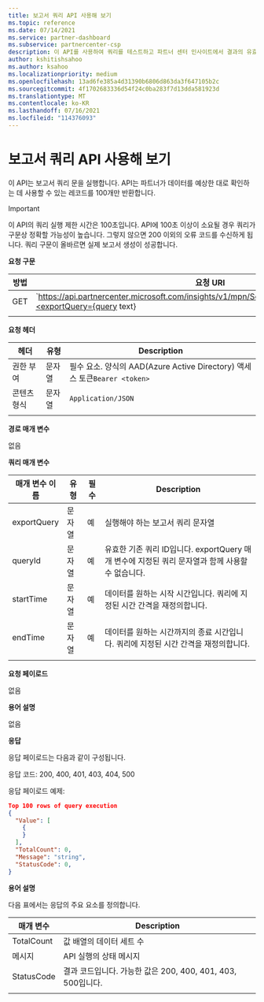 ```yaml
---
title: 보고서 쿼리 API 사용해 보기
ms.topic: reference
ms.date: 07/14/2021
ms.service: partner-dashboard
ms.subservice: partnercenter-csp
description: 이 API를 사용하여 쿼리를 테스트하고 파트너 센터 인사이트에서 결과의 유효성을 검사합니다.
author: kshitishsahoo
ms.author: ksahoo
ms.localizationpriority: medium
ms.openlocfilehash: 13ad6fe385a4d31390b6806d863da3f647105b2c
ms.sourcegitcommit: 4f1702683336d54f24c0ba283f7d13dda581923d
ms.translationtype: MT
ms.contentlocale: ko-KR
ms.lasthandoff: 07/16/2021
ms.locfileid: "114376093"
---
```

# <a name="try-report-queries-api"></a>보고서 쿼리 API 사용해 보기

이 API는 보고서 쿼리 문을 실행합니다. API는 파트너가 데이터를 예상한 대로 확인하는 데 사용할 수 있는 레코드를 100개만 반환합니다.

> [!IMPORTANT]
> 이 API의 쿼리 실행 제한 시간은 100초입니다. API에 100초 이상이 소요될 경우 쿼리가 구문상 정확할 가능성이 높습니다. 그렇지 않으면 200 이외의 오류 코드를 수신하게 됩니다. 쿼리 구문이 올바르면 실제 보고서 생성이 성공합니다.

**요청 구문**

|    방법    |    요청 URI    |
|    ----    |    ----    |
|    GET    |    `https://api.partnercenter.microsoft.com/insights/v1/mpn/ScheduledQueries/testQueryResult?<exportQuery={query text}|queryId={queryId}>`    |
|        |        |

**요청 헤더**

|    헤더    |    유형    |    Description    |
|    ----    |    ----    |    ----    |
|    권한 부여    |    문자열    |    필수 요소. 양식의 AAD(Azure Active Directory) 액세스 토큰`Bearer <token>`    |
|    콘텐츠 형식    |    문자열    |    `Application/JSON`    |
|        |        |        |

**경로 매개 변수**

없음

**쿼리 매개 변수**

|    매개 변수 이름    |    유형    |    필수    |    Description    |
|    ----    |    ----    |    ----    |    ----    |
|    exportQuery     |    문자열    |    예    |    실행해야 하는 보고서 쿼리 문자열     |
|    queryId     |    문자열    |    예    |    유효한 기존 쿼리 ID입니다. exportQuery 매개 변수에 지정된 쿼리 문자열과 함께 사용할 수 없습니다.    |
|    startTime     |    문자열    |    예    |    데이터를 원하는 시작 시간입니다. 쿼리에 지정된 시간 간격을 재정의합니다.    |
|    endTime     |    문자열    |    예    |    데이터를 원하는 시간까지의 종료 시간입니다. 쿼리에 지정된 시간 간격을 재정의합니다.    |
|        |        |        |        |

**요청 페이로드**

없음

**용어 설명**

없음

**응답**

응답 페이로드는 다음과 같이 구성됩니다.

응답 코드: 200, 400, 401, 403, 404, 500

응답 페이로드 예제:

```json
Top 100 rows of query execution 
{ 
  "Value": [ 
    { 
    } 
  ], 
  "TotalCount": 0, 
  "Message": "string", 
  "StatusCode": 0, 
} 
```

**용어 설명**

다음 표에서는 응답의 주요 요소를 정의합니다.

|    매개 변수    |    Description    |
|    ----    |    ----    |
|    TotalCount     |    값 배열의 데이터 세트 수     |
|    메시지     |    API 실행의 상태 메시지     |
|    StatusCode     |    결과 코드입니다. 가능한 값은 200, 400, 401, 403, 500입니다.     |
|        |        |
